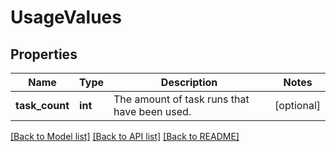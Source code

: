 # UsageValues

## Properties
Name | Type | Description | Notes
------------ | ------------- | ------------- | -------------
**task_count** | **int** | The amount of task runs that have been used.  | [optional] 

[[Back to Model list]](../README.md#documentation-for-models) [[Back to API list]](../README.md#documentation-for-api-endpoints) [[Back to README]](../README.md)


